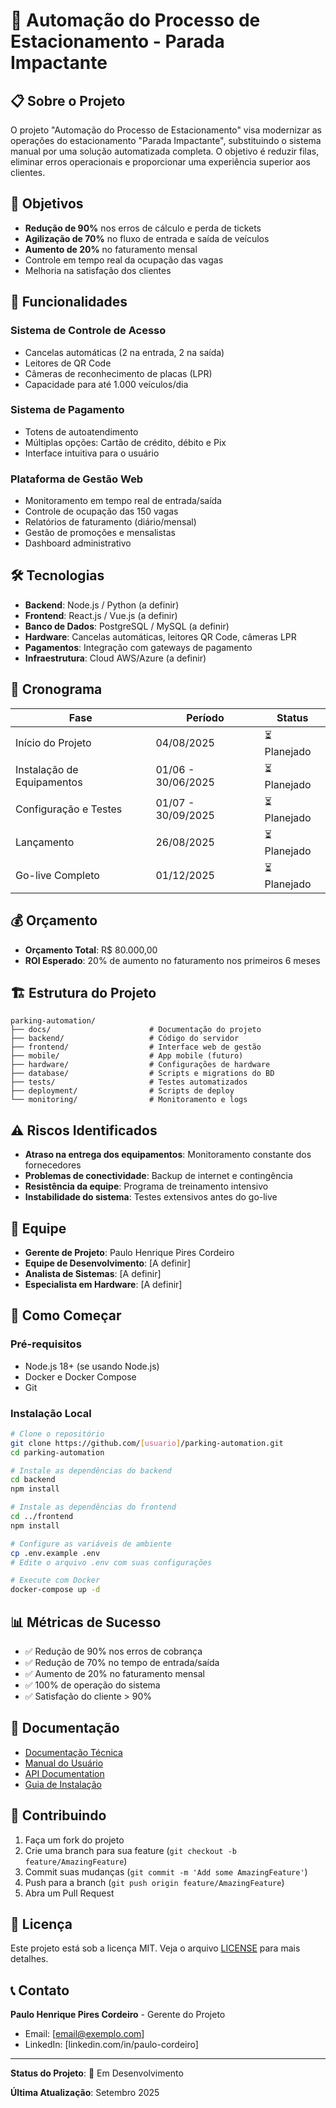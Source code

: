 # 🚗 Automação do Processo de Estacionamento - Parada Impactante

## 📋 Sobre o Projeto

O projeto "Automação do Processo de Estacionamento" visa modernizar as operações do estacionamento "Parada Impactante", substituindo o sistema manual por uma solução automatizada completa. O objetivo é reduzir filas, eliminar erros operacionais e proporcionar uma experiência superior aos clientes.

## 🎯 Objetivos

- **Redução de 90%** nos erros de cálculo e perda de tickets
- **Agilização de 70%** no fluxo de entrada e saída de veículos
- **Aumento de 20%** no faturamento mensal
- Controle em tempo real da ocupação das vagas
- Melhoria na satisfação dos clientes

## 🚀 Funcionalidades

### Sistema de Controle de Acesso
- Cancelas automáticas (2 na entrada, 2 na saída)
- Leitores de QR Code
- Câmeras de reconhecimento de placas (LPR)
- Capacidade para até 1.000 veículos/dia

### Sistema de Pagamento
- Totens de autoatendimento
- Múltiplas opções: Cartão de crédito, débito e Pix
- Interface intuitiva para o usuário

### Plataforma de Gestão Web
- Monitoramento em tempo real de entrada/saída
- Controle de ocupação das 150 vagas
- Relatórios de faturamento (diário/mensal)
- Gestão de promoções e mensalistas
- Dashboard administrativo

## 🛠️ Tecnologias

- **Backend**: Node.js / Python (a definir)
- **Frontend**: React.js / Vue.js (a definir)
- **Banco de Dados**: PostgreSQL / MySQL (a definir)
- **Hardware**: Cancelas automáticas, leitores QR Code, câmeras LPR
- **Pagamentos**: Integração com gateways de pagamento
- **Infraestrutura**: Cloud AWS/Azure (a definir)

## 📅 Cronograma

| Fase | Período | Status |
|------|---------|--------|
| Início do Projeto | 04/08/2025 | ⏳ Planejado |
| Instalação de Equipamentos | 01/06 - 30/06/2025 | ⏳ Planejado |
| Configuração e Testes | 01/07 - 30/09/2025 | ⏳ Planejado |
| Lançamento | 26/08/2025 | ⏳ Planejado |
| Go-live Completo | 01/12/2025 | ⏳ Planejado |

## 💰 Orçamento

- **Orçamento Total**: R$ 80.000,00
- **ROI Esperado**: 20% de aumento no faturamento nos primeiros 6 meses

## 🏗️ Estrutura do Projeto

```
parking-automation/
├── docs/                      # Documentação do projeto
├── backend/                   # Código do servidor
├── frontend/                  # Interface web de gestão
├── mobile/                    # App mobile (futuro)
├── hardware/                  # Configurações de hardware
├── database/                  # Scripts e migrations do BD
├── tests/                     # Testes automatizados
├── deployment/                # Scripts de deploy
└── monitoring/                # Monitoramento e logs
```

## ⚠️ Riscos Identificados

- **Atraso na entrega dos equipamentos**: Monitoramento constante dos fornecedores
- **Problemas de conectividade**: Backup de internet e contingência
- **Resistência da equipe**: Programa de treinamento intensivo
- **Instabilidade do sistema**: Testes extensivos antes do go-live

## 👥 Equipe

- **Gerente de Projeto**: Paulo Henrique Pires Cordeiro
- **Equipe de Desenvolvimento**: [A definir]
- **Analista de Sistemas**: [A definir]
- **Especialista em Hardware**: [A definir]

## 🚦 Como Começar

### Pré-requisitos
- Node.js 18+ (se usando Node.js)
- Docker e Docker Compose
- Git

### Instalação Local
```bash
# Clone o repositório
git clone https://github.com/[usuario]/parking-automation.git
cd parking-automation

# Instale as dependências do backend
cd backend
npm install

# Instale as dependências do frontend
cd ../frontend
npm install

# Configure as variáveis de ambiente
cp .env.example .env
# Edite o arquivo .env com suas configurações

# Execute com Docker
docker-compose up -d
```

## 📊 Métricas de Sucesso

- ✅ Redução de 90% nos erros de cobrança
- ✅ Redução de 70% no tempo de entrada/saída
- ✅ Aumento de 20% no faturamento mensal
- ✅ 100% de operação do sistema
- ✅ Satisfação do cliente > 90%

## 📝 Documentação

- [Documentação Técnica](docs/technical/)
- [Manual do Usuário](docs/user-manual/)
- [API Documentation](docs/api/)
- [Guia de Instalação](docs/installation/)

## 🤝 Contribuindo

1. Faça um fork do projeto
2. Crie uma branch para sua feature (`git checkout -b feature/AmazingFeature`)
3. Commit suas mudanças (`git commit -m 'Add some AmazingFeature'`)
4. Push para a branch (`git push origin feature/AmazingFeature`)
5. Abra um Pull Request

## 📄 Licença

Este projeto está sob a licença MIT. Veja o arquivo [LICENSE](LICENSE) para mais detalhes.

## 📞 Contato

**Paulo Henrique Pires Cordeiro** - Gerente do Projeto
- Email: [email@exemplo.com]
- LinkedIn: [linkedin.com/in/paulo-cordeiro]

---

**Status do Projeto**: 🚧 Em Desenvolvimento

**Última Atualização**: Setembro 2025